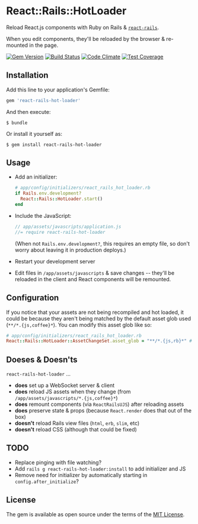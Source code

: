 # React::Rails::HotLoader

Reload React.js components with Ruby on Rails & [`react-rails`](http://github.com/reactjs/react-rails).

When you edit components, they'll be reloaded by the browser & re-mounted in the page.

[![Gem Version](https://badge.fury.io/rb/react-rails-hot-loader.svg)](http://badge.fury.io/rb/react-rails-hot-loader) [![Build Status](https://travis-ci.org/rmosolgo/react-rails-hot-loader.svg)](https://travis-ci.org/rmosolgo/react-rails-hot-loader) [![Code Climate](https://codeclimate.com/github/rmosolgo/react-rails-hot-loader/badges/gpa.svg)](https://codeclimate.com/github/rmosolgo/react-rails-hot-loader) [![Test Coverage](https://codeclimate.com/github/rmosolgo/react-rails-hot-loader/badges/coverage.svg)](https://codeclimate.com/github/rmosolgo/react-rails-hot-loader/coverage)

## Installation

Add this line to your application's Gemfile:

```ruby
gem 'react-rails-hot-loader'
```

And then execute:

    $ bundle

Or install it yourself as:

    $ gem install react-rails-hot-loader

## Usage

- Add an initializer:

  ```ruby
  # app/config/initializers/react_rails_hot_loader.rb
  if Rails.env.development?
    React::Rails::HotLoader.start()
  end
  ```

- Include the JavaScript:

  ```js
  // app/assets/javascripts/application.js
  //= require react-rails-hot-loader
  ```

  (When not `Rails.env.development?`, this requires an empty file, so don't worry about leaving it in production deploys.)

- Restart your development server

- Edit files in `/app/assets/javascripts` & save changes -- they'll be reloaded in the client and React components will be remounted.

## Configuration

If you notice that your assets are not being recompiled and hot loaded, it could be because they aren't being matched by the default asset glob used (`**/*.{js,coffee}*`).  You can modify this asset glob like so:

```ruby
# app/config/initializers/react_rails_hot_loader.rb
React::Rails::HotLoader::AssetChangeSet.asset_glob = "**/*.{js,rb}*" # I <3 Opal
```

## Doeses & Doesn'ts

`react-rails-hot-loader` ...

- __does__ set up a WebSocket server & client
- __does__ reload JS assets when they change (from `/app/assets/javascripts/*.{js,coffee}*`)
- __does__ remount components (via `ReactRailsUJS`) after reloading assets
- __does__ preserve state & props (because `React.render` does that out of the box)
- __doesn't__ reload Rails view files (`html`, `erb`, `slim`, etc)
- __doesn't__ reload CSS (although that could be fixed)

## TODO

- Replace pinging with file watching?
- Add `rails g react-rails-hot-loader:install` to add initializer and JS
- Remove need for initializer by automatically starting in `config.after_initialize`?

## License

The gem is available as open source under the terms of the [MIT License](http://opensource.org/licenses/MIT).
